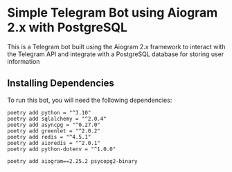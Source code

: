 # Simple Telegram Bot using Aiogram 2.x with PostgreSQL

This is a Telegram bot built using the Aiogram 2.x framework to interact with the Telegram API and integrate with a PostgreSQL database for storing user information


## Installing Dependencies


To run this bot, you will need the following dependencies:


```
poetry add python = "^3.10"
poetry add sqlalchemy = "^2.0.4"
poetry add asyncpg = "^0.27.0"
poetry add greenlet = "^2.0.2"
poetry add redis = "^4.5.1"
poetry add aioredis = "^2.0.1"
poetry add python-dotenv = "^1.0.0"
```

```bash
poetry add aiogram==2.25.2 psycopg2-binary
